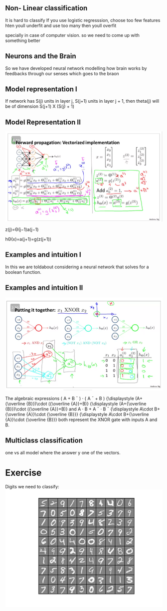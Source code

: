 ## Non- Linear classification

It is hard to classify 
If you use logistic regresssion,
choose too few features hten youll underfit
and use too many then youll overfit

specially in case of computer vision. so we need to come up with something better

## Neurons and the Brain

So we have developed neural network modelling how brain works by feedbacks through our senses which goes to the braon

## Model representation I

If network has S(j) units in layer j, S(j+1) units in layer j + 1, then theta(j) will be of dimension S(j+1) X (S(j) + 1)

## Model Representation II

![](model_representation.png)

z(j)=Θ(j−1)a(j−1)

hΘ​(x)=a(j+1)=g(z(j+1))

## Examples and intuition I

In this we are toldabout considering a neural network that solves for a boolean function.

## Examples and intuition II

![](boolean.png)

 The algebraic expressions ( A + B ¯ ) ⋅ ( A ¯ + B ) {\displaystyle (A+{\overline {B}})\cdot ({\overline {A}}+B)} {\displaystyle (A+{\overline {B}})\cdot ({\overline {A}}+B)} and A ⋅ B + A ¯ ⋅ B ¯ {\displaystyle A\cdot B+{\overline {A}}\cdot {\overline {B}}} {\displaystyle A\cdot B+{\overline {A}}\cdot {\overline {B}}} both represent the XNOR gate with inputs A and B. 

 ## Multiclass classification

one vs all model where the answer y one of the vectors.

# Exercise

Digits we need to classify:
![](digits.png)
